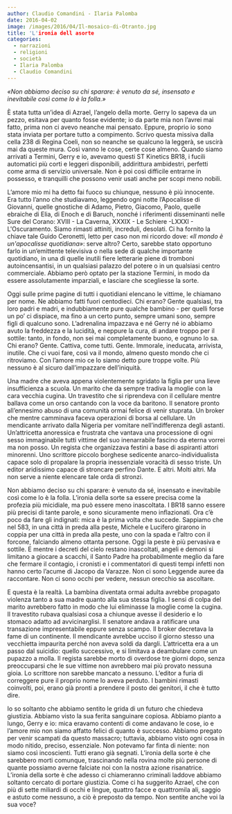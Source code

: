 ```yaml
---
author: Claudio Comandini - Ilaria Palomba
date: 2016-04-02 
image: /images/2016/04/Il-mosaico-di-Otranto.jpg
title: 'L'ironia dell asorte
categories:
  - narrazioni
  - religioni
  - società
  - Ilaria Palomba
  - Claudio Comandini
---
```


*«Non abbiamo deciso su chi sparare: è venuto da sé, insensato e inevitabile così come lo è la folla.»*

È stata tutta un’idea di Azrael, l’angelo della morte. Gerry lo sapeva da un pezzo, esitava per quanto fosse evidente; io da parte mia non l’avrei mai fatto, prima non ci avevo neanche mai pensato. Eppure, proprio io sono stata inviata per portare tutto a compimento. Scrivo questa missiva dalla cella 238 di Regina Coeli, non so neanche se qualcuno la leggerà, se uscirà mai da queste mura. Così vanno le cose, certe cose almeno. Quando siamo arrivati a Termini, Gerry e io, avevamo questi ST Kinetics BR18, i fucili automatici più corti e leggeri disponibili, addirittura ambidestri, perfetti come arma di servizio universale. Non è poi così difficile entrarne in possesso, e tranquilli che possono venir usati anche per scopi meno nobili.

L’amore mio mi ha detto fai fuoco su chiunque, nessuno è più innocente. Era tutto l’anno che studiavamo, leggendo ogni notte l’Apocalisse di Giovanni, quelle gnostiche di Adamo, Pietro, Giacomo, Paolo, quelle ebraiche di Elia, di Enoch e di Baruch, nonché i riferimenti disseminanti nelle Sure del Corano: XVIII - La Caverna, XXXIX - Le Schiere -LXXXI - L'Oscuramento. Siamo rimasti attiniti, increduli, desolati. Ci ha fornito la chiave tale Guido Ceronetti, letto per caso non mi ricordo dove: *«Il mondo è un'apocalisse quotidiana»*: serve altro? Certo, sarebbe stato opportuno farlo in un’emittente televisiva o nella sede di qualche importante quotidiano, in una di quelle inutili fiere letterarie piene di tromboni autoincensantisi, in un qualsiasi palazzo del potere o in un qualsiasi centro commerciale. Abbiamo però optato per la stazione Termini, in modo da essere assolutamente imparziali, e lasciare che scegliesse la sorte.

Oggi sulle prime pagine di tutti i quotidiani elencano le vittime, le chiamano per nome. Ne abbiamo fatti fuori centodieci. Chi erano? Gente qualsiasi, tra loro padri e madri, e indubbiamente pure qualche bambino - per quelli forse un po’ ci dispiace, ma fino a un certo punto, sempre umani sono, sempre figli di qualcuno sono. L’adrenalina impazzava e né Gerry né io abbiamo avuto la freddezza e la lucidità, e neppure la cura, di andare troppo per il sottile: tanto, in fondo, non sei mai completamente buono, e ognuno lo sa. Chi erano? Gente. Cattiva, come tutti. Gente. Immorale, ineducata, arrivista, inutile. Che ci vuoi fare, così va il mondo, almeno questo mondo che ci ritroviamo. Con l’amore mio ce lo siamo detto pure troppe volte. Più nessuno è al sicuro dall’impazzare dell’iniquità.

Una madre che aveva appena violentemente sgridato la figlia per una lieve insufficienza a scuola. Un marito che da sempre tradiva la moglie con la cara vecchia cugina. Un travestito che si riprendeva con il cellulare mentre ballava come un orso cantando con la voce da baritono. Il senatore pronto all’ennesimo abuso di una comunità ormai felice di venir stuprata. Un broker che mentre camminava faceva operazioni di borsa al cellulare. Un mendicante arrivato dalla Nigeria per vomitare nell’indifferenza degli astanti. Un’attricetta anoressica e frustrata che vantava una processione di ogni sesso immaginabile tutti vittime del suo inenarrabile fascino da eterna vorrei ma non posso. Un regista che organizzava festini a base di aspiranti attori minorenni. Uno scrittore piccolo borghese sedicente anarco-individualista capace solo di propalare la propria inessenziale voracità di sesso triste. Un editor aridissimo capace di stroncare perfino Dante. E altri. Molti altri. Ma non serve a niente elencare tale orda di stronzi.

Non abbiamo deciso su chi sparare: è venuto da sé, insensato e inevitabile così come lo è la folla. L’ironia della sorte sa essere precisa come la profezia più micidiale, ma può essere meno inascoltata. I BR18 sanno essere più precisi di tante parole, e sono sicuramente meno inflazionati. Ora c’è poco da fare gli indignati: mica è la prima volta che succede. Sappiamo che nel 583, in una città in preda alla peste, Michele e Lucifero girarono in coppia per una città in preda alla peste, uno con la spada e l’altro con il forcone, falciando almeno ottanta persone. Oggi la peste è più pervasiva e sottile. E mentre i decreti del cielo restano inascoltati, angeli e demoni si limitano a giocare a scacchi, il Santo Padre ha probabilmente meglio da fare che fermare il contagio, i cronisti e i commentatori di questi tempi infetti non hanno certo l’acume di Jacopo da Varazze. Non ci sono Leggende auree da raccontare. Non ci sono occhi per vedere, nessun orecchio sa ascoltare.

E questa è la realtà. La bambina diventata ormai adulta avrebbe propagato violenza tanto a sua madre quanto alla sua stessa figlia. I sensi di colpa del marito avrebbero fatto in modo che lui eliminasse la moglie come la cugina. Il travestito rubava qualsiasi cosa a chiunque avesse il desiderio e lo stomaco adatto ad avvicinarglisi. Il senatore andava a ratificare una transazione impresentabile eppure senza scampo. Il broker decretava la fame di un continente. Il mendicante avrebbe ucciso il giorno stesso una vecchietta impaurita perché non aveva soldi da dargli. L’attricetta era a un passo dal suicidio: quello successivo, e si limitava a deambulare come un pupazzo a molla. Il regista sarebbe morto di overdose tre giorni dopo, senza preoccuparsi che le sue vittime non avrebbero mai più provato nessuna gioia. Lo scrittore non sarebbe mancato a nessuno. L’editor a furia di correggere pure il proprio nome lo aveva perduto. I bambini rimasti coinvolti, poi, erano già pronti a prendere il posto dei genitori, il che è tutto dire.

Io so soltanto che abbiamo sentito le grida di un futuro che chiedeva giustizia. Abbiamo visto la sua ferita sanguinare copiosa. Abbiamo pianto a lungo, Gerry e io: mica eravamo contenti di come andavano le cose, io e l’amore mio non siamo affatto felici di quanto è successo. Abbiamo pregato per venir scampati da questo massacro; tuttavia, abbiamo visto ogni cosa in modo nitido, preciso, essenziale. Non potevamo far finta di niente: non siamo così incoscienti. Tutti erano già segnati. L’ironia della sorte è che sarebbero morti comunque, trascinando nella rovina molte più persone di quante possiamo averne falciate noi con la nostra azione risanatrice. L’ironia della sorte è che adesso ci chiameranno criminali laddove abbiamo soltanto cercato di portare giustizia. Come ci ha suggerito Azrael, che con più di sette miliardi di occhi e lingue, quattro facce e quattromila ali, saggio e astuto come nessuno, a ciò è preposto da tempo. Non sentite anche voi la sua voce?
